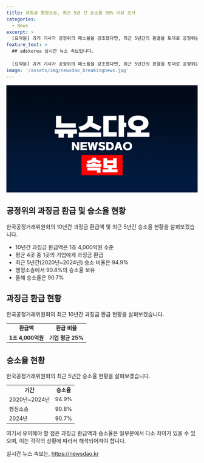 ```yaml
---
title: 과징금 행정소송, 최근 5년 간 승소율 90% 이상 조사
categories:
  - News
excerpt: >
  [요약문] 과거 기사가 공정위의 패소율을 강조했다면, 최근 5년간의 판결을 토대로 공정위는 94.9%의 과징금 승소비율과 90.8%의 소송 승소율을 보여주고 있다. 올해에도 90.7%의 승소율을 기록하여 공정위는 자신의 업무를 효과적으로 수행하고 있음을 강조하고 있다.
feature_text: >
  ## adskorea 실시간 뉴스 속보입니다.

  [요약문] 과거 기사가 공정위의 패소율을 강조했다면, 최근 5년간의 판결을 토대로 공정위는 94.9%의 과징금 승소비율과 90.8%의 소송 승소율을 보여주고 있다. 올해에도 90.7%의 승소율을 기록하여 공정위는 자신의 업무를 효과적으로 수행하고 있음을 강조하고 있다.
image: '/assets/img/newsdao_breakingnews.jpg'
---
```


<p><img src="/assets/img/newsdao_breakingnews.jpg" alt="adskorea 속보" /></p>

<h2 data-ke-size="size26">공정위의 과징금 환급 및 승소율 현황</h2>

<p data-ke-size="size16">한국공정거래위원회의 10년간 과징금 환급액 및 최근 5년간 승소율 현황을 살펴보겠습니다.</p>

<ul>
    <li>10년간 과징금 환급액은 1조 4,000억원 수준</li>
    <li>평균 4곳 중 1곳의 기업에게 과징금 환급</li>
    <li>최근 5년간(2020년~2024년) 승소 비율은 94.9%</li>
    <li>행정소송에서 90.8%의 승소율 보유</li>
    <li>올해 승소율은 90.7%</li>
</ul>

<h2 data-ke-size="size26">과징금 환급 현황</h2>

<p data-ke-size="size16">한국공정거래위원회의 최근 10년간 과징금 환급 현황을 살펴보겠습니다.</p>

<table>
    <tr>
        <td style="text-align: center; height: 17px;"><b>환급액</b></td>
        <td style="text-align: center; height: 17px;"><b>환급 비율</b></td>
    </tr>
    <tr>
        <td style="text-align: center; height: 17px;"><b>1조 4,000억원</b></td>
        <td style="text-align: center; height: 17px;"><b>기업 평균 25%</b></td>
    </tr>
</table>

<h2 data-ke-size="size26">승소율 현황</h2>

<p data-ke-size="size16">한국공정거래위원회의 최근 5년간 승소율 현황을 살펴보겠습니다.</p>

<table>
    <tr>
        <td style="text-align: center; height: 17px;"><b>기간</b></td>
        <td style="text-align: center; height: 17px;"><b>승소율</b></td>
    </tr>
    <tr>
        <td>2020년~2024년</td>
        <td>94.9%</td>
    </tr>
    <tr>
        <td>행정소송</td>
        <td>90.8%</td>
    </tr>
    <tr>
        <td>2024년</td>
        <td>90.7%</td>
    </tr>
</table>

<p data-ke-size="size16">여기서 유의해야 할 점은 과징금 환급액과 승소율은 일부분에서 다소 차이가 있을 수 있으며, 이는 각각의 상황에 따라서 해석되어져야 합니다.</p>
실시간 뉴스 속보는, <a href="https://newsdao.kr" rel="dofollow">https://newsdao.kr</a>


